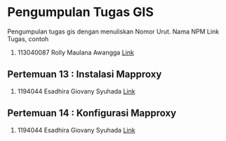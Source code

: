 # Pengumpulan Tugas GIS
Pengumpulan tugas gis dengan menuliskan
Nomor Urut. Nama NPM Link Tugas, contoh
1. 113040087 Rolly Maulana Awangga [Link](https://kampus.awangga.net/)

## Pertemuan 13 : Instalasi Mapproxy
1. 1194044 Esadhira Giovany Syuhada [Link](https://youtu.be/YvB7njzPkxg)


## Pertemuan 14 : Konfigurasi Mapproxy
1. 1194044 Esadhira Giovany Syuhada [Link](https://youtu.be/8RQV16ckCEY)
